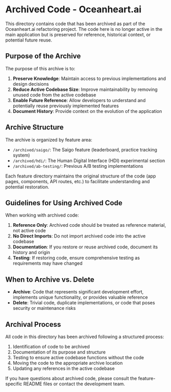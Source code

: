 # Archived Code - Oceanheart.ai

This directory contains code that has been archived as part of the Oceanheart.ai refactoring project. The code here is no longer active in the main application but is preserved for reference, historical context, or potential future reuse.

## Purpose of the Archive

The purpose of this archive is to:

1. **Preserve Knowledge**: Maintain access to previous implementations and design decisions
2. **Reduce Active Codebase Size**: Improve maintainability by removing unused code from the active codebase
3. **Enable Future Reference**: Allow developers to understand and potentially reuse previously implemented features
4. **Document History**: Provide context on the evolution of the application

## Archive Structure

The archive is organized by feature area:

- `/archived/saigo/`: The Saigo feature (leaderboard, practice tracking system)
- `/archived/hdi/`: The Human Digital Interface (HDI) experimental section
- `/archived/ab-testing/`: Previous A/B testing implementations

Each feature directory maintains the original structure of the code (app pages, components, API routes, etc.) to facilitate understanding and potential restoration.

## Guidelines for Using Archived Code

When working with archived code:

1. **Reference Only**: Archived code should be treated as reference material, not active code
2. **No Direct Imports**: Do not import archived code into the active codebase
3. **Documentation**: If you restore or reuse archived code, document its history and origin
4. **Testing**: If restoring code, ensure comprehensive testing as requirements may have changed

## When to Archive vs. Delete

- **Archive**: Code that represents significant development effort, implements unique functionality, or provides valuable reference
- **Delete**: Trivial code, duplicate implementations, or code that poses security or maintenance risks

## Archival Process

All code in this directory has been archived following a structured process:

1. Identification of code to be archived
2. Documentation of its purpose and structure
3. Testing to ensure active codebase functions without the code
4. Moving the code to the appropriate archive location
5. Updating any references in the active codebase

If you have questions about archived code, please consult the feature-specific README files or contact the development team.